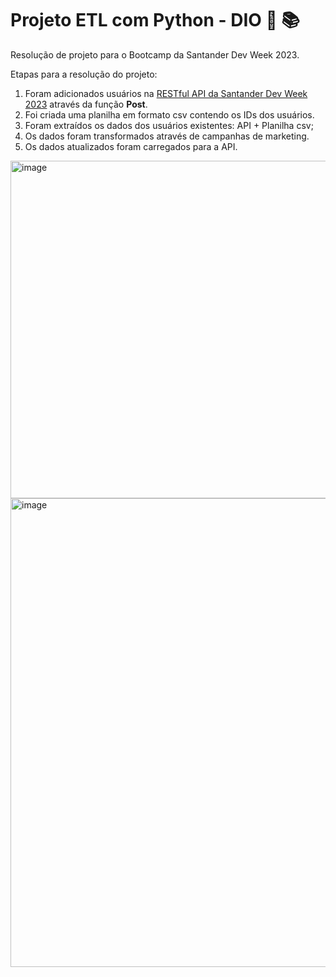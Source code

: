 # Projeto ETL com Python - DIO 🐍 📚

Resolução de projeto para o Bootcamp da Santander Dev Week 2023.

Etapas para a resolução do projeto:
1) Foram adicionados usuários na [RESTful API da Santander Dev Week 2023](https://sdw-2023-prd.up.railway.app/swagger-ui/index.html) através da função **Post**.
2) Foi criada uma planilha em formato csv contendo os IDs dos usuários.
3) Foram extraídos os dados dos usuários existentes: API + Planilha csv;
4) Os dados foram transformados através de campanhas de marketing.
5) Os dados atualizados foram carregados para a API.

<img width="540" alt="image" src="https://github.com/NinaVers/ETL_project_DIO/assets/113388259/b19019af-717d-4d28-afa6-74f439a56d20">

<img width="750" alt="image" src="https://github.com/NinaVers/ETL_project_DIO/assets/113388259/109ab2ff-2e66-4d33-b522-0a633a1055e7">

